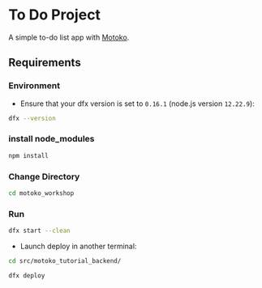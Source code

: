 # To Do Project

A simple to-do list app with [Motoko](https://internetcomputer.org/docs/current/motoko/main/motoko).


## Requirements

### Environment

- Ensure that your dfx version is set to `0.16.1` (node.js version `12.22.9`):

```bash
dfx --version
```

### install node_modules

```bash
npm install
```

### Change Directory

```bash
cd motoko_workshop
```

### Run

```bash
dfx start --clean
```

- Launch deploy in another terminal:

```bash
cd src/motoko_tutorial_backend/
```

```bash
dfx deploy
```